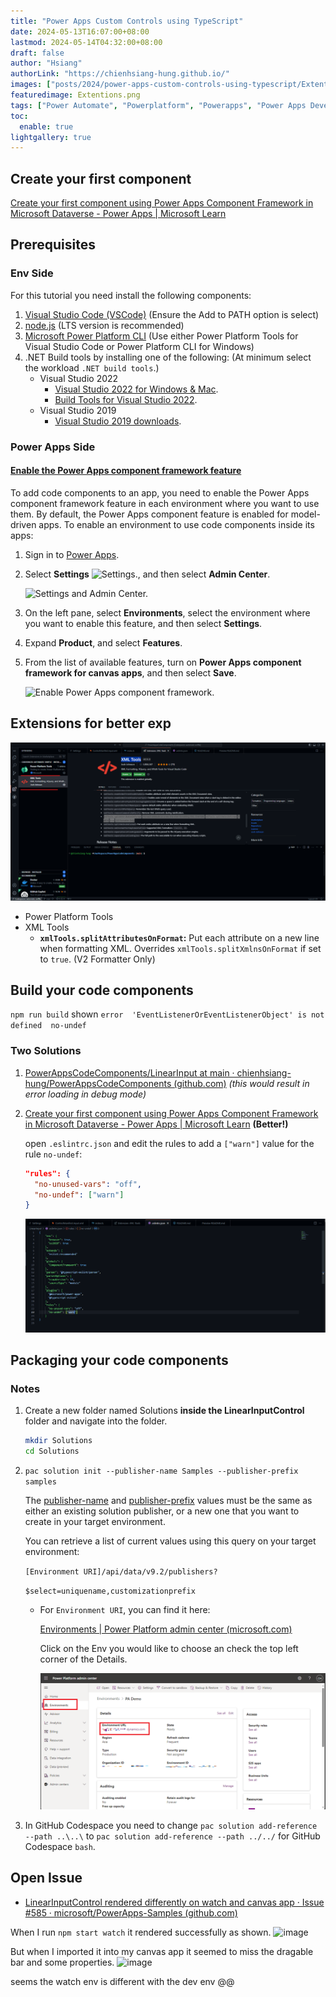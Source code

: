 ```yaml
---
title: "Power Apps Custom Controls using TypeScript"
date: 2024-05-13T16:07:00+08:00
lastmod: 2024-05-14T04:32:00+08:00
draft: false
author: "Hsiang"
authorLink: "https://chienhsiang-hung.github.io/"
images: ["posts/2024/power-apps-custom-controls-using-typescript/Extentions.png"]
featuredimage: Extentions.png
tags: ["Power Automate", "Powerplatform", "Powerapps", "Power Apps Developer", "Typescript"]
toc:
  enable: true
lightgallery: true
---
```

## Create your first component
[Create your first component using Power Apps Component Framework in Microsoft Dataverse - Power Apps | Microsoft Learn](https://learn.microsoft.com/en-us/power-apps/developer/component-framework/implementing-controls-using-typescript?tabs=after#adding-style-to-the-code-component)

## Prerequisites
### Env Side
For this tutorial you need install the following components:
1.  [Visual Studio Code (VSCode)](https://code.visualstudio.com/Download)  (Ensure the Add to PATH option is select)
2.  [node.js](https://nodejs.org/en/download/)  (LTS version is recommended)
3.  [Microsoft Power Platform CLI](https://learn.microsoft.com/en-us/powerapps/developer/data-platform/powerapps-cli#install-power-apps-cli)  (Use either Power Platform Tools for Visual Studio Code or Power Platform CLI for Windows)
4.  .NET Build tools by installing one of the following: (At minimum select the workload  `.NET build tools`.)
    -   Visual Studio 2022
        -   [Visual Studio 2022 for Windows & Mac](https://visualstudio.microsoft.com/downloads/).
        -   [Build Tools for Visual Studio 2022](https://visualstudio.microsoft.com/downloads/#build-tools-for-visual-studio-2022).
    -   Visual Studio 2019
        -   [Visual Studio 2019 downloads](https://visualstudio.microsoft.com/vs/older-downloads/#visual-studio-2019-and-other-products).
### Power Apps Side
#### [Enable the Power Apps component framework feature](https://learn.microsoft.com/en-us/power-apps/developer/component-framework/component-framework-for-canvas-apps#enable-the-power-apps-component-framework-feature)
To add code components to an app, you need to enable the Power Apps component framework feature in each environment where you want to use them. By default, the Power Apps component feature is enabled for model-driven apps. To enable an environment to use code components inside its apps:

1.  Sign in to  [Power Apps](https://powerapps.microsoft.com/).
    
2.  Select  **Settings**  ![Settings.](https://learn.microsoft.com/en-us/power-apps/developer/component-framework/media/settings.png), and then select  **Admin Center**.
    
    ![Settings and Admin Center.](https://learn.microsoft.com/en-us/power-apps/developer/component-framework/media/select-admin-center-from-settings.png "Settings and Admin Center")
    
3.  On the left pane, select  **Environments**, select the environment where you want to enable this feature, and then select  **Settings**.
    
4.  Expand  **Product**, and select  **Features**.
    
5.  From the list of available features, turn on  **Power Apps component framework for canvas apps**, and then select  **Save**.
    
    ![Enable Power Apps component framework.](https://learn.microsoft.com/en-us/power-apps/developer/component-framework/media/enable-pcf-feature.png "Enable Power Apps component framework")
## Extensions for better exp
![Extentions for Power Apps Code Components Framework Development](Extentions.png "Extentions for Power Apps Code Components Framework Development")
- Power Platform Tools
- XML Tools
  -   **`xmlTools.splitAttributesOnFormat`:**  Put each attribute on a new line when formatting XML. Overrides  `xmlTools.splitXmlnsOnFormat`  if set to  `true`. (V2 Formatter Only)

## Build your code components
`npm run build` shown `error  'EventListenerOrEventListenerObject' is not defined  no-undef`
### Two Solutions
1. [PowerAppsCodeComponents/LinearInput at main · chienhsiang-hung/PowerAppsCodeComponents (github.com)](https://github.com/chienhsiang-hung/PowerAppsCodeComponents/tree/main/LinearInput) *(this would result in error loading in debug mode)*
2. [Create your first component using Power Apps Component Framework in Microsoft Dataverse - Power Apps | Microsoft Learn](https://learn.microsoft.com/en-us/power-apps/developer/component-framework/implementing-controls-using-typescript?tabs=after#build-your-code-components) **(Better!)**
    
    open `.eslintrc.json` and edit the rules to add a `["warn"]` value for the rule `no-undef`:
    ```json
    "rules": {
      "no-unused-vars": "off",
      "no-undef": ["warn"]
    }
    ```
    ![Adjust .eslintrc.json](adjust-eslintrc.png "Adjust .eslintrc.json")

## Packaging your code components
### Notes
1. Create a new folder named Solutions **inside the LinearInputControl** folder and navigate into the folder.

    ```bash
    mkdir Solutions
    cd Solutions
    ```
2. `pac solution init --publisher-name Samples --publisher-prefix samples`

    The  [publisher-name](https://learn.microsoft.com/en-us/power-platform/developer/cli/reference/solution#--publisher-name--pn)  and  [publisher-prefix](https://learn.microsoft.com/en-us/power-platform/developer/cli/reference/solution#--publisher-prefix--pp)  values must be the same as either an existing solution publisher, or a new one that you want to create in your target environment.

    You can retrieve a list of current values using this query on your target environment:

    `[Environment URI]/api/data/v9.2/publishers?`

    `$select=uniquename,customizationprefix`

    - For `Environment URI`, you can find it here:

      [Environments | Power Platform admin center (microsoft.com)](https://admin.powerplatform.microsoft.com/environments/)

      Click on the Env you would like to choose an check the top left corner of the Details.

      ![Environment URI](EnvironmentURI.png "Environment URI")
3. In GitHub Codespace you need to change `pac solution add-reference --path ..\..\` to `pac solution add-reference --path ../../` for GitHub Codespace `bash`.

## Open Issue
- [LinearInputControl rendered differently on watch and canvas app · Issue #585 · microsoft/PowerApps-Samples (github.com)](https://github.com/microsoft/PowerApps-Samples/issues/585)

When I run `npm start watch` it rendered successfully as shown.
![image](https://github.com/microsoft/PowerApps-Samples/assets/77676044/d383ed94-6df1-40f5-bd8d-40e5986eea0b "npm start watch")

But when I imported it into my canvas app it seemed to miss the dragable bar and some properties.
![image](https://github.com/microsoft/PowerApps-Samples/assets/77676044/ed47c63f-3740-46ed-92ba-0dc3bd079408 "seemed to miss the dragable bar")

seems the watch env is different with the dev env @@